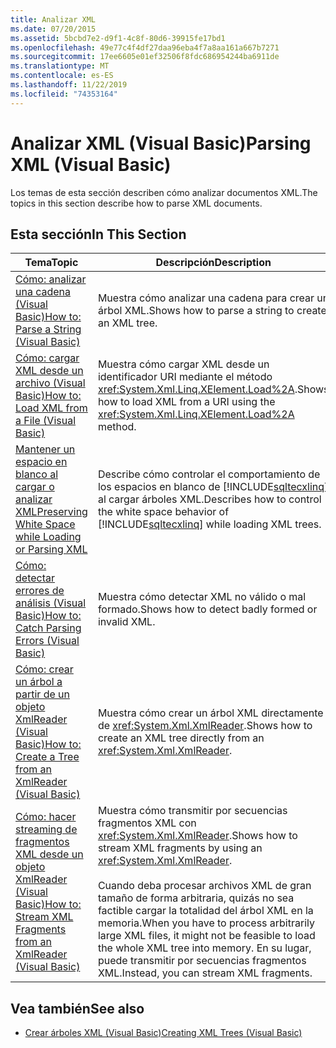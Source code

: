 ```yaml
---
title: Analizar XML
ms.date: 07/20/2015
ms.assetid: 5bcbd7e2-d9f1-4c8f-80d6-39915fe17bd1
ms.openlocfilehash: 49e77c4f4df27daa96eba4f7a8aa161a667b7271
ms.sourcegitcommit: 17ee6605e01ef32506f8fdc686954244ba6911de
ms.translationtype: MT
ms.contentlocale: es-ES
ms.lasthandoff: 11/22/2019
ms.locfileid: "74353164"
---
```

# <a name="parsing-xml-visual-basic"></a><span data-ttu-id="328cb-102">Analizar XML (Visual Basic)</span><span class="sxs-lookup"><span data-stu-id="328cb-102">Parsing XML (Visual Basic)</span></span>
<span data-ttu-id="328cb-103">Los temas de esta sección describen cómo analizar documentos XML.</span><span class="sxs-lookup"><span data-stu-id="328cb-103">The topics in this section describe how to parse XML documents.</span></span>  
  
## <a name="in-this-section"></a><span data-ttu-id="328cb-104">Esta sección</span><span class="sxs-lookup"><span data-stu-id="328cb-104">In This Section</span></span>  
  
|<span data-ttu-id="328cb-105">Tema</span><span class="sxs-lookup"><span data-stu-id="328cb-105">Topic</span></span>|<span data-ttu-id="328cb-106">Descripción</span><span class="sxs-lookup"><span data-stu-id="328cb-106">Description</span></span>|  
|-----------|-----------------|  
|[<span data-ttu-id="328cb-107">Cómo: analizar una cadena (Visual Basic)</span><span class="sxs-lookup"><span data-stu-id="328cb-107">How to: Parse a String (Visual Basic)</span></span>](../../../../visual-basic/programming-guide/concepts/linq/how-to-parse-a-string.md)|<span data-ttu-id="328cb-108">Muestra cómo analizar una cadena para crear un árbol XML.</span><span class="sxs-lookup"><span data-stu-id="328cb-108">Shows how to parse a string to create an XML tree.</span></span>|  
|[<span data-ttu-id="328cb-109">Cómo: cargar XML desde un archivo (Visual Basic)</span><span class="sxs-lookup"><span data-stu-id="328cb-109">How to: Load XML from a File (Visual Basic)</span></span>](../../../../visual-basic/programming-guide/concepts/linq/how-to-load-xml-from-a-file.md)|<span data-ttu-id="328cb-110">Muestra cómo cargar XML desde un identificador URI mediante el método <xref:System.Xml.Linq.XElement.Load%2A>.</span><span class="sxs-lookup"><span data-stu-id="328cb-110">Shows how to load XML from a URI using the <xref:System.Xml.Linq.XElement.Load%2A> method.</span></span>|  
|[<span data-ttu-id="328cb-111">Mantener un espacio en blanco al cargar o analizar XML</span><span class="sxs-lookup"><span data-stu-id="328cb-111">Preserving White Space while Loading or Parsing XML</span></span>](../../../../visual-basic/programming-guide/concepts/linq/preserving-white-space-while-loading-or-parsing-xml.md)|<span data-ttu-id="328cb-112">Describe cómo controlar el comportamiento de los espacios en blanco de [!INCLUDE[sqltecxlinq](~/includes/sqltecxlinq-md.md)] al cargar árboles XML.</span><span class="sxs-lookup"><span data-stu-id="328cb-112">Describes how to control the white space behavior of [!INCLUDE[sqltecxlinq](~/includes/sqltecxlinq-md.md)] while loading XML trees.</span></span>|  
|[<span data-ttu-id="328cb-113">Cómo: detectar errores de análisis (Visual Basic)</span><span class="sxs-lookup"><span data-stu-id="328cb-113">How to: Catch Parsing Errors (Visual Basic)</span></span>](../../../../visual-basic/programming-guide/concepts/linq/how-to-catch-parsing-errors.md)|<span data-ttu-id="328cb-114">Muestra cómo detectar XML no válido o mal formado.</span><span class="sxs-lookup"><span data-stu-id="328cb-114">Shows how to detect badly formed or invalid XML.</span></span>|  
|[<span data-ttu-id="328cb-115">Cómo: crear un árbol a partir de un objeto XmlReader (Visual Basic)</span><span class="sxs-lookup"><span data-stu-id="328cb-115">How to: Create a Tree from an XmlReader (Visual Basic)</span></span>](../../../../visual-basic/programming-guide/concepts/linq/how-to-create-a-tree-from-an-xmlreader.md)|<span data-ttu-id="328cb-116">Muestra cómo crear un árbol XML directamente de <xref:System.Xml.XmlReader>.</span><span class="sxs-lookup"><span data-stu-id="328cb-116">Shows how to create an XML tree directly from an <xref:System.Xml.XmlReader>.</span></span>|  
|[<span data-ttu-id="328cb-117">Cómo: hacer streaming de fragmentos XML desde un objeto XmlReader (Visual Basic)</span><span class="sxs-lookup"><span data-stu-id="328cb-117">How to: Stream XML Fragments from an XmlReader (Visual Basic)</span></span>](../../../../visual-basic/programming-guide/concepts/linq/how-to-stream-xml-fragments-from-an-xmlreader.md)|<span data-ttu-id="328cb-118">Muestra cómo transmitir por secuencias fragmentos XML con <xref:System.Xml.XmlReader>.</span><span class="sxs-lookup"><span data-stu-id="328cb-118">Shows how to stream XML fragments by using an <xref:System.Xml.XmlReader>.</span></span><br /><br /> <span data-ttu-id="328cb-119">Cuando deba procesar archivos XML de gran tamaño de forma arbitraria, quizás no sea factible cargar la totalidad del árbol XML en la memoria.</span><span class="sxs-lookup"><span data-stu-id="328cb-119">When you have to process arbitrarily large XML files, it might not be feasible to load the whole XML tree into memory.</span></span> <span data-ttu-id="328cb-120">En su lugar, puede transmitir por secuencias fragmentos XML.</span><span class="sxs-lookup"><span data-stu-id="328cb-120">Instead, you can stream XML fragments.</span></span>|  
  
## <a name="see-also"></a><span data-ttu-id="328cb-121">Vea también</span><span class="sxs-lookup"><span data-stu-id="328cb-121">See also</span></span>

- [<span data-ttu-id="328cb-122">Crear árboles XML (Visual Basic)</span><span class="sxs-lookup"><span data-stu-id="328cb-122">Creating XML Trees (Visual Basic)</span></span>](../../../../visual-basic/programming-guide/concepts/linq/creating-xml-trees.md)

